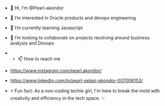 - 👋 Hi, I’m @Pearl-akondor
- 👀 I’m interested in Oracle products and devops engineering
- 🌱 I’m currently learning Javascript
- 💞️ I’m looking to collaborate on projects revolving around business analysis and Devops
- - 📫 How to reach me
- https://www.instagram.com/pearl.akondor/
- https://www.linkedin.com/in/pearl-selasi-akondor-007006153/
  
- ⚡ Fun fact: As a non-coding techie girl, I'm here to break the mold with creativity and efficiency in the tech space.  ✨
